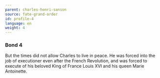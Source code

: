 ```yaml
---
parent: charles-henri-sanson
source: fate-grand-order
id: profile-4
language: en
weight: 4
---
```


### Bond 4

But the times did not allow Charles to live in peace.
He was forced into the job of executioner even after the French Revolution, and was forced to execute of his beloved King of France Louis XVI and his queen Marie Antoinette.

